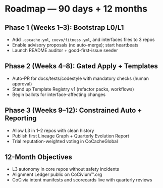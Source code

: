 # Roadmap — 90 days + 12 months

## Phase 1 (Weeks 1–3): Bootstrap L0/L1
- Add `.cocache.yml`, `coevo/fitness.yml`, and interfaces files to 3 repos
- Enable advisory proposals (no auto-merge); start heartbeats
- Launch README auditor + good-first-issue seeder

## Phase 2 (Weeks 4–8): Gated Apply + Templates
- Auto-PR for docs/tests/codestyle with mandatory checks (human approval)
- Stand up Template Registry v1 (refactor packs, workflows)
- Begin ballots for interface-affecting changes

## Phase 3 (Weeks 9–12): Constrained Auto + Reporting
- Allow L3 in 1–2 repos with clean history
- Publish first Lineage Graph + Quarterly Evolution Report
- Trial reputation-weighted voting in CoCacheGlobal

## 12-Month Objectives
- L3 autonomy in core repos without safety incidents
- Alignment Ledger public on CoCivium™.org
- CoCivia intent manifests and scorecards live with quarterly reviews

